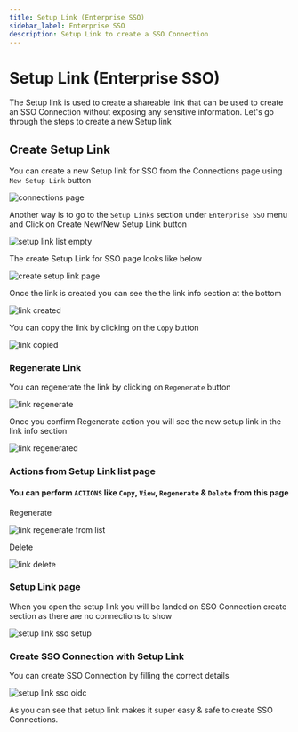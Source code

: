 ```yaml
---
title: Setup Link (Enterprise SSO)
sidebar_label: Enterprise SSO
description: Setup Link to create a SSO Connection
---
```


# Setup Link (Enterprise SSO)

The Setup link is used to create a shareable link that can be used to create an SSO Connection without exposing any sensitive information.
Let's go through the steps to create a new Setup link

## Create Setup Link

You can create a new Setup link for SSO from the Connections page using `New Setup Link` button

![connections page](/images/product_images/setup-link/sso/connections-page.png)

Another way is to go to the `Setup Links` section under `Enterprise SSO` menu and Click on Create New/New Setup Link button

![setup link list empty](/images/product_images/setup-link/sso/setup-link-list-empty.png)

The create Setup Link for SSO page looks like below

![create setup link page](/images/product_images/setup-link/sso/create-setup-link-page.png)

Once the link is created you can see the the link info section at the bottom

![link created](/images/product_images/setup-link/sso/link-created.png)

You can copy the link by clicking on the `Copy` button

![link copied](/images/product_images/setup-link/sso/link-copied.png)

### Regenerate Link

You can regenerate the link by clicking on `Regenerate` button

![link regenerate](/images/product_images/setup-link/sso/link-regenerate.png)

Once you confirm Regenerate action you will see the new setup link in the link info section

![link regenerated](/images/product_images/setup-link/sso/link-regenerated.png)

### Actions from Setup Link list page

#### You can perform `ACTIONS` like `Copy`, `View`, `Regenerate` & `Delete` from this page

Regenerate

![link regenerate from list](/images/product_images/setup-link/sso/link-regenerate-from-list.png)

Delete

![link delete](/images/product_images/setup-link/sso/link-delete.png)

### Setup Link page

When you open the setup link you will be landed on SSO Connection create section as there are no connections to show

![setup link sso setup](/images/product_images/setup-link/sso/setup-link-sso-setup.png)

### Create SSO Connection with Setup Link

You can create SSO Connection by filling the correct details

![setup link sso oidc](/images/product_images/setup-link/sso/setup-link-sso-oidc.png)

As you can see that setup link makes it super easy & safe to create SSO Connections.
